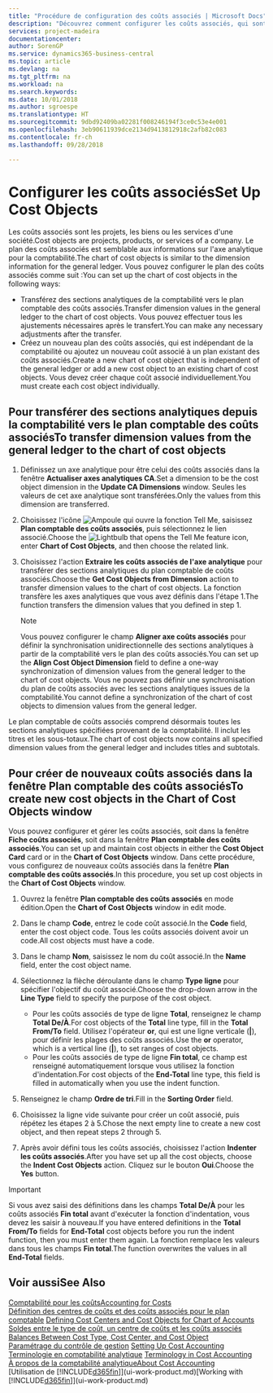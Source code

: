 ```yaml
---
title: "Procédure de configuration des coûts associés | Microsoft Docs"
description: "Découvrez comment configurer les coûts associés, qui sont similaires aux axes analytiques pour la comptabilité."
services: project-madeira
documentationcenter: 
author: SorenGP
ms.service: dynamics365-business-central
ms.topic: article
ms.devlang: na
ms.tgt_pltfrm: na
ms.workload: na
ms.search.keywords: 
ms.date: 10/01/2018
ms.author: sgroespe
ms.translationtype: HT
ms.sourcegitcommit: 9dbd92409ba02281f008246194f3ce0c53e4e001
ms.openlocfilehash: 3eb90611939dce2134d9413812918c2afb82c083
ms.contentlocale: fr-ch
ms.lasthandoff: 09/28/2018

---
```

# <a name="set-up-cost-objects"></a><span data-ttu-id="fe78a-103">Configurer les coûts associés</span><span class="sxs-lookup"><span data-stu-id="fe78a-103">Set Up Cost Objects</span></span>
<span data-ttu-id="fe78a-104">Les coûts associés sont les projets, les biens ou les services d'une société.</span><span class="sxs-lookup"><span data-stu-id="fe78a-104">Cost objects are projects, products, or services of a company.</span></span> <span data-ttu-id="fe78a-105">Le plan des coûts associés est semblable aux informations sur l'axe analytique pour la comptabilité.</span><span class="sxs-lookup"><span data-stu-id="fe78a-105">The chart of cost objects is similar to the dimension information for the general ledger.</span></span> <span data-ttu-id="fe78a-106">Vous pouvez configurer le plan des coûts associés comme suit :</span><span class="sxs-lookup"><span data-stu-id="fe78a-106">You can set up the chart of cost objects in the following ways:</span></span>  

* <span data-ttu-id="fe78a-107">Transférez des sections analytiques de la comptabilité vers le plan comptable des coûts associés.</span><span class="sxs-lookup"><span data-stu-id="fe78a-107">Transfer dimension values in the general ledger to the chart of cost objects.</span></span> <span data-ttu-id="fe78a-108">Vous pouvez effectuer tous les ajustements nécessaires après le transfert.</span><span class="sxs-lookup"><span data-stu-id="fe78a-108">You can make any necessary adjustments after the transfer.</span></span>  
* <span data-ttu-id="fe78a-109">Créez un nouveau plan des coûts associés, qui est indépendant de la comptabilité ou ajoutez un nouveau coût associé à un plan existant des coûts associés.</span><span class="sxs-lookup"><span data-stu-id="fe78a-109">Create a new chart of cost object that is independent of the general ledger or add a new cost object to an existing chart of cost objects.</span></span> <span data-ttu-id="fe78a-110">Vous devez créer chaque coût associé individuellement.</span><span class="sxs-lookup"><span data-stu-id="fe78a-110">You must create each cost object individually.</span></span>  

## <a name="to-transfer-dimension-values-from-the-general-ledger-to-the-chart-of-cost-objects"></a><span data-ttu-id="fe78a-111">Pour transférer des sections analytiques depuis la comptabilité vers le plan comptable des coûts associés</span><span class="sxs-lookup"><span data-stu-id="fe78a-111">To transfer dimension values from the general ledger to the chart of cost objects</span></span>  
1.  <span data-ttu-id="fe78a-112">Définissez un axe analytique pour être celui des coûts associés dans la fenêtre **Actualiser axes analytiques CA**.</span><span class="sxs-lookup"><span data-stu-id="fe78a-112">Set a dimension to be the cost object dimension in the **Update CA Dimensions** window.</span></span> <span data-ttu-id="fe78a-113">Seules les valeurs de cet axe analytique sont transférées.</span><span class="sxs-lookup"><span data-stu-id="fe78a-113">Only the values from this dimension are transferred.</span></span>  
2.  <span data-ttu-id="fe78a-114">Choisissez l'icône ![Ampoule qui ouvre la fonction Tell Me](media/ui-search/search_small.png "Dites-moi ce que vous voulez faire"), saisissez **Plan comptable des coûts associés**, puis sélectionnez le lien associé.</span><span class="sxs-lookup"><span data-stu-id="fe78a-114">Choose the ![Lightbulb that opens the Tell Me feature](media/ui-search/search_small.png "Tell me what you want to do") icon, enter **Chart of Cost Objects**, and then choose the related link.</span></span>  
3.  <span data-ttu-id="fe78a-115">Choisissez l'action **Extraire les coûts associés de l'axe analytique** pour transférer des sections analytiques du plan comptable de coûts associés.</span><span class="sxs-lookup"><span data-stu-id="fe78a-115">Choose the **Get Cost Objects from Dimension** action to transfer dimension values to the chart of cost objects.</span></span> <span data-ttu-id="fe78a-116">La fonction transfère les axes analytiques que vous avez définis dans l'étape 1.</span><span class="sxs-lookup"><span data-stu-id="fe78a-116">The function transfers the dimension values that you defined in step 1.</span></span>  

    > [!NOTE]  
    >  <span data-ttu-id="fe78a-117">Vous pouvez configurer le champ **Aligner axe coûts associés** pour définir la synchronisation unidirectionnelle des sections analytiques à partir de la comptabilité vers le plan des coûts associés.</span><span class="sxs-lookup"><span data-stu-id="fe78a-117">You can set up the **Align Cost Object Dimension**  field to define a one-way synchronization of dimension values from the general ledger to the chart of cost objects.</span></span> <span data-ttu-id="fe78a-118">Vous ne pouvez pas définir une synchronisation du plan de coûts associés avec les sections analytiques issues de la comptabilité.</span><span class="sxs-lookup"><span data-stu-id="fe78a-118">You cannot define a synchronization of the chart of cost objects to dimension values from the general ledger.</span></span>  

<span data-ttu-id="fe78a-119">Le plan comptable de coûts associés comprend désormais toutes les sections analytiques spécifiées provenant de la comptabilité. Il inclut les titres et les sous-totaux.</span><span class="sxs-lookup"><span data-stu-id="fe78a-119">The chart of cost objects now contains all specified dimension values from the general ledger and includes titles and subtotals.</span></span>  

## <a name="to-create-new-cost-objects-in-the-chart-of-cost-objects-window"></a><span data-ttu-id="fe78a-120">Pour créer de nouveaux coûts associés dans la fenêtre Plan comptable des coûts associés</span><span class="sxs-lookup"><span data-stu-id="fe78a-120">To create new cost objects in the Chart of Cost Objects window</span></span>  
<span data-ttu-id="fe78a-121">Vous pouvez configurer et gérer les coûts associés, soit dans la fenêtre **Fiche coûts associés**, soit dans la fenêtre **Plan comptable des coûts associés**.</span><span class="sxs-lookup"><span data-stu-id="fe78a-121">You can set up and maintain cost objects in either the **Cost Object Card** card or in the **Chart of Cost Objects** window.</span></span> <span data-ttu-id="fe78a-122">Dans cette procédure, vous configurez de nouveaux coûts associés dans la fenêtre **Plan comptable des coûts associés**.</span><span class="sxs-lookup"><span data-stu-id="fe78a-122">In this procedure, you set up cost objects in the **Chart of Cost Objects** window.</span></span>  

1.  <span data-ttu-id="fe78a-123">Ouvrez la fenêtre **Plan comptable des coûts associés** en mode édition.</span><span class="sxs-lookup"><span data-stu-id="fe78a-123">Open the **Chart of Cost Objects** window in edit mode.</span></span>  
2.  <span data-ttu-id="fe78a-124">Dans le champ **Code**, entrez le code coût associé.</span><span class="sxs-lookup"><span data-stu-id="fe78a-124">In the **Code** field, enter the cost object code.</span></span> <span data-ttu-id="fe78a-125">Tous les coûts associés doivent avoir un code.</span><span class="sxs-lookup"><span data-stu-id="fe78a-125">All cost objects must have a code.</span></span>  
3.  <span data-ttu-id="fe78a-126">Dans le champ **Nom**, saisissez le nom du coût associé.</span><span class="sxs-lookup"><span data-stu-id="fe78a-126">In the **Name** field, enter the cost object name.</span></span>  
4.  <span data-ttu-id="fe78a-127">Sélectionnez la flèche déroulante dans le champ **Type ligne** pour spécifier l'objectif du coût associé.</span><span class="sxs-lookup"><span data-stu-id="fe78a-127">Choose the drop-down arrow in the **Line Type** field to specify the purpose of the cost object.</span></span>  

    * <span data-ttu-id="fe78a-128">Pour les coûts associés de type de ligne **Total**, renseignez le champ **Total De/À**.</span><span class="sxs-lookup"><span data-stu-id="fe78a-128">For cost objects of the **Total** line type, fill in the **Total From/To** field.</span></span> <span data-ttu-id="fe78a-129">Utilisez l'opérateur **or**, qui est une ligne verticale (**&#124;**), pour définir les plages des coûts associés.</span><span class="sxs-lookup"><span data-stu-id="fe78a-129">Use the **or** operator, which is a vertical line (**&#124;**), to set ranges of cost objects.</span></span>  
    * <span data-ttu-id="fe78a-130">Pour les coûts associés de type de ligne **Fin total**, ce champ est renseigné automatiquement lorsque vous utilisez la fonction d'indentation.</span><span class="sxs-lookup"><span data-stu-id="fe78a-130">For cost objects of the **End-Total** line type, this field is filled in automatically when you use  the indent function.</span></span>  
5.  <span data-ttu-id="fe78a-131">Renseignez le champ **Ordre de tri**.</span><span class="sxs-lookup"><span data-stu-id="fe78a-131">Fill in the **Sorting Order** field.</span></span>  
6.  <span data-ttu-id="fe78a-132">Choisissez la ligne vide suivante pour créer un coût associé, puis répétez les étapes 2 à 5.</span><span class="sxs-lookup"><span data-stu-id="fe78a-132">Chose the next empty line to create a new cost object, and then repeat steps 2 through 5.</span></span>  
7.  <span data-ttu-id="fe78a-133">Après avoir défini tous les coûts associés, choisissez l'action **Indenter les coûts associés**.</span><span class="sxs-lookup"><span data-stu-id="fe78a-133">After you have set up all the cost objects, choose the **Indent Cost Objects** action.</span></span> <span data-ttu-id="fe78a-134">Cliquez sur le bouton **Oui**.</span><span class="sxs-lookup"><span data-stu-id="fe78a-134">Choose the **Yes** button.</span></span>  

> [!IMPORTANT]  
>  <span data-ttu-id="fe78a-135">Si vous avez saisi des définitions dans les champs **Total De/À** pour les coûts associés **Fin total** avant d'exécuter la fonction d'indentation, vous devez les saisir à nouveau.</span><span class="sxs-lookup"><span data-stu-id="fe78a-135">If you have entered definitions in the **Total From/To** fields for **End-Total** cost objects before you run the indent function, then you must enter them again.</span></span> <span data-ttu-id="fe78a-136">La fonction remplace les valeurs dans tous les champs **Fin total**.</span><span class="sxs-lookup"><span data-stu-id="fe78a-136">The function overwrites the values in all **End-Total** fields.</span></span>  

## <a name="see-also"></a><span data-ttu-id="fe78a-137">Voir aussi</span><span class="sxs-lookup"><span data-stu-id="fe78a-137">See Also</span></span>  
[<span data-ttu-id="fe78a-138">Comptabilité pour les coûts</span><span class="sxs-lookup"><span data-stu-id="fe78a-138">Accounting for Costs</span></span>](finance-manage-cost-accounting.md)  
<span data-ttu-id="fe78a-139">[Définition des centres de coûts et des coûts associés pour le plan comptable](finance-defining-cost-centers-and-cost-objects-for-chart-of-accounts.md) </span><span class="sxs-lookup"><span data-stu-id="fe78a-139">[Defining Cost Centers and Cost Objects for Chart of Accounts](finance-defining-cost-centers-and-cost-objects-for-chart-of-accounts.md) </span></span>  
<span data-ttu-id="fe78a-140">[Soldes entre le type de coût, un centre de coûts et les coûts associés](finance-balances-between-cost-type-cost-center-and-cost-object.md) </span><span class="sxs-lookup"><span data-stu-id="fe78a-140">[Balances Between Cost Type, Cost Center, and Cost Object](finance-balances-between-cost-type-cost-center-and-cost-object.md) </span></span>  
<span data-ttu-id="fe78a-141">[Paramétrage du contrôle de gestion](finance-set-up-cost-accounting.md) </span><span class="sxs-lookup"><span data-stu-id="fe78a-141">[Setting Up Cost Accounting](finance-set-up-cost-accounting.md) </span></span>  
<span data-ttu-id="fe78a-142">[Terminologie en comptabilité analytique](finance-terminology-in-cost-accounting.md) </span><span class="sxs-lookup"><span data-stu-id="fe78a-142">[Terminology in Cost Accounting](finance-terminology-in-cost-accounting.md) </span></span>  
[<span data-ttu-id="fe78a-143">À propos de la comptabilité analytique</span><span class="sxs-lookup"><span data-stu-id="fe78a-143">About Cost Accounting</span></span>](finance-about-cost-accounting.md)  
<span data-ttu-id="fe78a-144">[Utilisation de [!INCLUDE[d365fin](includes/d365fin_md.md)]](ui-work-product.md)</span><span class="sxs-lookup"><span data-stu-id="fe78a-144">[Working with [!INCLUDE[d365fin](includes/d365fin_md.md)]](ui-work-product.md)</span></span>

